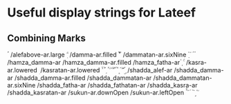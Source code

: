 # Useful display strings for Lateef

## Combining Marks

  ؑ  ٰ  /alefabove-ar.large   ٖ  ؖ   /damma-ar.filled  ٗ ٝ ؙ  /dammatan-ar.sixNine   ۬ ٜ ٙ ؘ ٞ  ۡ /hamza_damma-ar   /hamza_damma-ar.filled   /hamza_fatha-ar   ٔ  ٕ   ۚ /kasra-ar.lowered  ؚ /kasratan-ar.lowered  ۙ  ۤ ࣿ ۘ ۭ ۢ  ۨ   ٘  ۗ   ؓ    ؒ     ۫   ۪  ؐ  ۖ   ۜ  ۣ  /shadda_alef-ar   /shadda_damma-ar   /shadda_damma-ar.filled   /shadda_dammatan-ar   /shadda_dammatan-ar.sixNine   /shadda_fatha-ar   /shadda_fathatan-ar   /shadda_kasra-ar   /shadda_kasratan-ar   /sukun-ar.downOpen   /sukun-ar.leftOpen  ۠ ۟ ؕ     ؔ    ۛ   ٚ  ٛ  ٟ  ۧ  ؗ 

  
